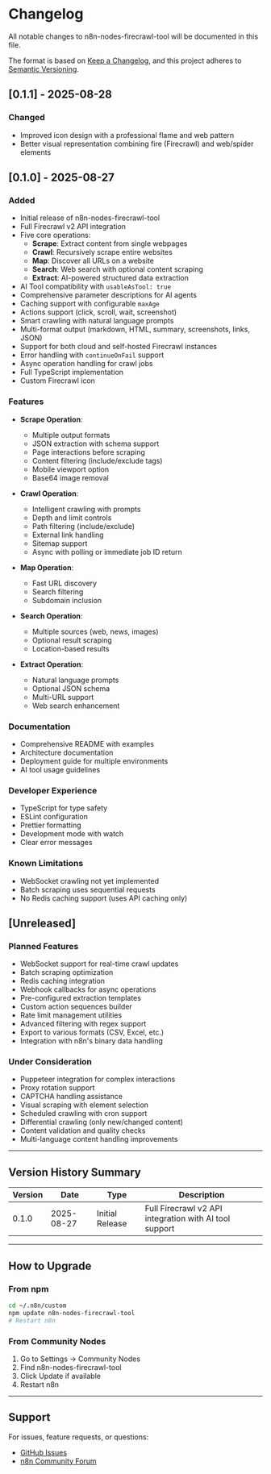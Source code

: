 # Changelog

All notable changes to n8n-nodes-firecrawl-tool will be documented in this file.

The format is based on [Keep a Changelog](https://keepachangelog.com/en/1.0.0/),
and this project adheres to [Semantic Versioning](https://semver.org/spec/v2.0.0.html).

## [0.1.1] - 2025-08-28

### Changed
- Improved icon design with a professional flame and web pattern
- Better visual representation combining fire (Firecrawl) and web/spider elements

## [0.1.0] - 2025-08-27

### Added
- Initial release of n8n-nodes-firecrawl-tool
- Full Firecrawl v2 API integration
- Five core operations:
  - **Scrape**: Extract content from single webpages
  - **Crawl**: Recursively scrape entire websites
  - **Map**: Discover all URLs on a website
  - **Search**: Web search with optional content scraping
  - **Extract**: AI-powered structured data extraction
- AI Tool compatibility with `usableAsTool: true`
- Comprehensive parameter descriptions for AI agents
- Caching support with configurable `maxAge`
- Actions support (click, scroll, wait, screenshot)
- Smart crawling with natural language prompts
- Multi-format output (markdown, HTML, summary, screenshots, links, JSON)
- Support for both cloud and self-hosted Firecrawl instances
- Error handling with `continueOnFail` support
- Async operation handling for crawl jobs
- Full TypeScript implementation
- Custom Firecrawl icon

### Features
- **Scrape Operation**:
  - Multiple output formats
  - JSON extraction with schema support
  - Page interactions before scraping
  - Content filtering (include/exclude tags)
  - Mobile viewport option
  - Base64 image removal

- **Crawl Operation**:
  - Intelligent crawling with prompts
  - Depth and limit controls
  - Path filtering (include/exclude)
  - External link handling
  - Sitemap support
  - Async with polling or immediate job ID return

- **Map Operation**:
  - Fast URL discovery
  - Search filtering
  - Subdomain inclusion

- **Search Operation**:
  - Multiple sources (web, news, images)
  - Optional result scraping
  - Location-based results

- **Extract Operation**:
  - Natural language prompts
  - Optional JSON schema
  - Multi-URL support
  - Web search enhancement

### Documentation
- Comprehensive README with examples
- Architecture documentation
- Deployment guide for multiple environments
- AI tool usage guidelines

### Developer Experience
- TypeScript for type safety
- ESLint configuration
- Prettier formatting
- Development mode with watch
- Clear error messages

### Known Limitations
- WebSocket crawling not yet implemented
- Batch scraping uses sequential requests
- No Redis caching support (uses API caching only)

## [Unreleased]

### Planned Features
- WebSocket support for real-time crawl updates
- Batch scraping optimization
- Redis caching integration
- Webhook callbacks for async operations
- Pre-configured extraction templates
- Custom action sequences builder
- Rate limit management utilities
- Advanced filtering with regex support
- Export to various formats (CSV, Excel, etc.)
- Integration with n8n's binary data handling

### Under Consideration
- Puppeteer integration for complex interactions
- Proxy rotation support
- CAPTCHA handling assistance
- Visual scraping with element selection
- Scheduled crawling with cron support
- Differential crawling (only new/changed content)
- Content validation and quality checks
- Multi-language content handling improvements

---

## Version History Summary

| Version | Date | Type | Description |
|---------|------|------|-------------|
| 0.1.0 | 2025-08-27 | Initial Release | Full Firecrawl v2 API integration with AI tool support |

---

## How to Upgrade

### From npm

```bash
cd ~/.n8n/custom
npm update n8n-nodes-firecrawl-tool
# Restart n8n
```

### From Community Nodes

1. Go to Settings → Community Nodes
2. Find n8n-nodes-firecrawl-tool
3. Click Update if available
4. Restart n8n

---

## Support

For issues, feature requests, or questions:
- [GitHub Issues](https://github.com/jezweb/n8n-nodes-firecrawl-tool/issues)
- [n8n Community Forum](https://community.n8n.io)
